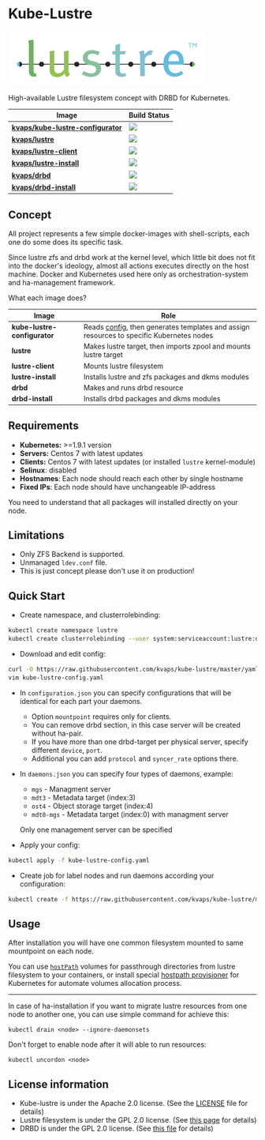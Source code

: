 # Kube-Lustre

![](lustre-logo.png)

High-available Lustre filesystem concept with DRBD for Kubernetes.

| Image                                 | Build Status                                                                 |
|---------------------------------------|------------------------------------------------------------------------------|
| **[kvaps/kube-lustre-configurator]**  | ![](https://img.shields.io/docker/build/kvaps/kube-lustre-configurator.svg)  |
| **[kvaps/lustre]**                    | ![](https://img.shields.io/docker/build/kvaps/lustre.svg)                    |
| **[kvaps/lustre-client]**             | ![](https://img.shields.io/docker/build/kvaps/lustre-client.svg)             |
| **[kvaps/lustre-install]**            | ![](https://img.shields.io/docker/build/kvaps/lustre-install.svg)            |
| **[kvaps/drbd]**                      | ![](https://img.shields.io/docker/build/kvaps/drbd.svg)                      |
| **[kvaps/drbd-install]**              | ![](https://img.shields.io/docker/build/kvaps/drbd-install.svg)              |

[kvaps/kube-lustre-configurator]: https://hub.docker.com/r/kvaps/kube-lustre-configurator/builds/
[kvaps/lustre]: https://hub.docker.com/r/kvaps/lustre/builds/
[kvaps/lustre-client]: https://hub.docker.com/r/kvaps/lustre-client/builds/
[kvaps/lustre-install]: https://hub.docker.com/r/kvaps/lustre-install/builds/
[kvaps/drbd]: https://hub.docker.com/r/kvaps/drbd/builds/
[kvaps/drbd-install]: https://hub.docker.com/r/kvaps/drbd-install/builds/

## Concept

All project represents a few simple docker-images with shell-scripts, each one do some does its specific task.

Since lustre zfs and drbd work at the kernel level, which little bit does not fit into the docker's ideology, almost all actions executes directly on the host machine.
Docker and Kubernetes used here only as orchestration-system and ha-management framework.

What each image does?

| Image                         | Role                                                                                      |
|-------------------------------|-------------------------------------------------------------------------------------------|
| **kube-lustre-configurator**  | Reads [config], then generates templates and assign resources to specific Kubernetes nodes |
| **lustre**                    | Makes lustre target, then imports zpool and mounts lustre target                          |
| **lustre-client**             | Mounts lustre filesystem                                                                  |
| **lustre-install**            | Installs lustre and zfs packages and dkms modules                                         |
| **drbd**                      | Makes and runs drbd resource                                                              |
| **drbd-install**              | Installs drbd packages and dkms modules                                                   |


[config]: https://github.com/kvaps/kube-lustre/blob/master/yaml/kube-lustre-config.yaml

## Requirements

* **Kubernetes:** >=1.9.1 version
* **Servers:** Centos 7 with latest updates
* **Clients:** Centos 7 with latest updates (or installed `lustre` kernel-module)
* **Selinux**: disabled
* **Hostnames**: Each node should reach each other by single hostname
* **Fixed IPs**: Each node should have unchangeable IP-address

You need to understand that all packages will installed directly on your node.

## Limitations

* Only ZFS Backend is supported.
* Unmanaged `ldev.conf` file.
* This is just concept please don't use it on production!

## Quick Start

* Create namespace, and clusterrolebinding:
```sh
kubectl create namespace lustre
kubectl create clusterrolebinding --user system:serviceaccount:lustre:default lustre-cluster-admin --clusterrole cluster-admin
```

* Download and edit config:
```sh
curl -O https://raw.githubusercontent.com/kvaps/kube-lustre/master/yaml/kube-lustre-config.yaml
vim kube-lustre-config.yaml
```
* In `configuration.json` you can specify configurations that will be identical for each part your daemons.

    * Option `mountpoint` requires only for clients.
    * You can remove drbd section, in this case server will be created without ha-pair.
    * If you have more than one drbd-target per physical server, specify different `device`, `port`.
    * Additional you can add `protocol` and `syncer_rate` options there.

* In `daemons.json` you can specify four types of daemons, example:

    * `mgs` - Managment server
    * `mdt3` - Metadata target (index:3)
    * `ost4` - Object storage target (index:4)
    * `mdt0-mgs` - Metadata target (index:0) with managment server 
  
  Only one management server can be specified

* Apply your config:
```sh
kubectl apply -f kube-lustre-config.yaml
```

* Create job for label nodes and run daemons according your configuration:
```sh
kubectl create -f https://raw.githubusercontent.com/kvaps/kube-lustre/master/yaml/kube-lustre-configurator.yaml
```

## Usage

After installation you will have one common filesystem mounted to same mountpoint on each node.

You can use [`hostPath`](https://kubernetes.io/docs/concepts/storage/volumes/#hostpath) volumes for passthrough directories from lustre filesystem to your containers, or install special [hostpath provisioner](https://github.com/torchbox/k8s-hostpath-provisioner) for Kubernetes for automate volumes allocation process.

---

In case of ha-installation if you want to migrate lustre resources from one node to another one, you can use simple command for achieve this:
```
kubectl drain <node> --ignore-daemonsets
```
Don't forget to enable node after it will able to run resources:
```
kubectl uncordon <node>
```

## License information

* Kube-lustre is under the Apache 2.0 license. (See the [LICENSE](LICENSE) file for details)
* Lustre filesystem is under the GPL 2.0 license. (See [this page](http://lustre.org/development/) for details)
* DRBD is under the GPL 2.0 license. (See [this file](https://github.com/LINBIT/drbd-8.4/blob/master/COPYING) for details)
